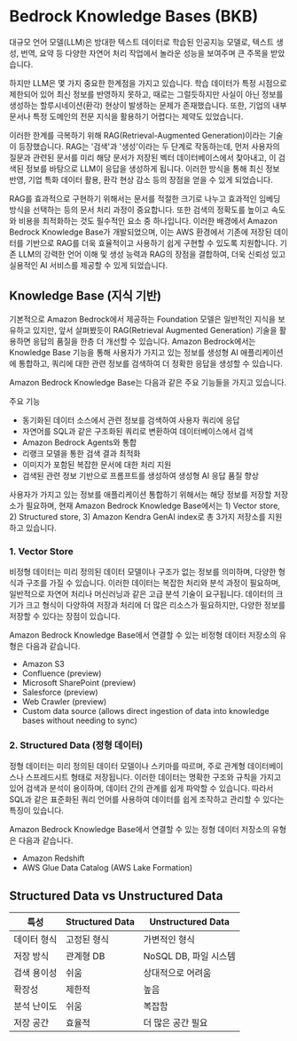 # Bedrock Knowledge Bases (BKB)

대규모 언어 모델(LLM)은 방대한 텍스트 데이터로 학습된 인공지능 모델로, 텍스트 생성, 번역, 요약 등 다양한 자연어 처리 작업에서 놀라운 성능을 보여주며 큰 주목을 받았습니다. 

하지만 LLM은 몇 가지 중요한 한계점을 가지고 있습니다. 학습 데이터가 특정 시점으로 제한되어 있어 최신 정보를 반영하지 못하고, 때로는 그럴듯하지만 사실이 아닌 정보를 생성하는 할루시네이션(환각) 현상이 발생하는 문제가 존재했습니다. 또한, 기업의 내부 문서나 특정 도메인의 전문 지식을 활용하기 어렵다는 제약도 있었습니다.

이러한 한계를 극복하기 위해 RAG(Retrieval-Augmented Generation)이라는 기술이 등장했습니다. RAG는 '검색'과 '생성'이라는 두 단계로 작동하는데, 먼저 사용자의 질문과 관련된 문서를 미리 해당 문서가 저장된 벡터 데이터베이스에서 찾아내고, 이 검색된 정보를 바탕으로 LLM이 응답을 생성하게 됩니다. 이러한 방식을 통해 최신 정보 반영, 기업 특화 데이터 활용, 환각 현상 감소 등의 장점을 얻을 수 있게 되었습니다.

RAG를 효과적으로 구현하기 위해서는 문서를 적절한 크기로 나누고 효과적인 임베딩 방식을 선택하는 등의 문서 처리 과정이 중요합니다. 또한 검색의 정확도를 높이고 속도와 비용을 최적화하는 것도 필수적인 요소 중 하나입니다. 이러한 배경에서 Amazon Bedrock Knowledge Base가 개발되었으며, 이는 AWS 환경에서 기존에 저장된 데이터를 기반으로 RAG를 더욱 효율적이고 사용하기 쉽게 구현할 수 있도록 지원합니다. 기존 LLM의 강력한 언어 이해 및 생성 능력과 RAG의 장점을 결합하여, 더욱 신뢰성 있고 실용적인 AI 서비스를 제공할 수 있게 되었습니다.

## Knowledge Base (지식 기반)

기본적으로 Amazon Bedrock에서 제공하는 Foundation 모델은 일반적인 지식을 보유하고 있지만, 앞서 살펴봤듯이 RAG(Retrieval Augmented Generation) 기술을 활용하면 응답의 품질을 한층 더 개선할 수 있습니다. Amazon Bedrock에서는 Knowledge Base 기능을 통해 사용자가 가지고 있는 정보를 생성형 AI 애플리케이션에 통합하고, 쿼리에 대한 관련 정보를 검색하여 더 정확한 응답을 생성할 수 있습니다.

Amazon Bedrock Knowledge Base는 다음과 같은 주요 기능들을 가지고 있습니다.

주요 기능

* 동기화된 데이터 소스에서 관련 정보를 검색하여 사용자 쿼리에 응답
* 자연어를 SQL과 같은 구조화된 쿼리로 변환하여 데이터베이스에서 검색
* Amazon Bedrock Agents와 통합
* 리랭크 모델을 통한 검색 결과 최적화
* 이미지가 포함된 복잡한 문서에 대한 처리 지원
* 검색된 관련 정보 기반으로 프롬프트를 생성하여 생성형 AI 응답 품질 향상


사용자가 가지고 있는 정보를 애플리케이션 통합하기 위해서는 해당 정보를 저장할 저장소가 필요하며, 현재 Amazon Bedrock Knowledge Base에서는 1) Vector store, 2) Structured store, 3) Amazon Kendra GenAI index로 총 3가지 저장소를 지원하고 있습니다.





### 1. Vector Store

비정형 데이터는 미리 정의된 데이터 모델이나 구조가 없는 정보를 의미하며, 다양한 형식과 구조를 가질 수 있습니다. 이러한 데이터는 복잡한 처리와 분석 과정이 필요하며, 일반적으로 자연어 처리나 머신러닝과 같은 고급 분석 기술이 요구됩니다. 데이터의 크기가 크고 형식이 다양하여 저장과 처리에 더 많은 리소스가 필요하지만, 다양한 정보를 저장할 수 있다는 장점이 있습니다.

Amazon Bedrock Knowledge Base에서 연결할 수 있는 비정형 데이터 저장소의 유형은 다음과 같습니다.

* Amazon S3
* Confluence (preview)
* Microsoft SharePoint (preview)
* Salesforce (preview)
* Web Crawler (preview)
* Custom data source (allows direct ingestion of data into knowledge bases without needing to sync)

### 2. Structured Data (정형 데이터)
정형 데이터는 미리 정의된 데이터 모델이나 스키마를 따르며, 주로 관계형 데이터베이스나 스프레드시트 형태로 저장됩니다. 이러한 데이터는 명확한 구조와 규칙을 가지고 있어 검색과 분석이 용이하며, 데이터 간의 관계를 쉽게 파악할 수 있습니다. 따라서 SQL과 같은 표준화된 쿼리 언어를 사용하여 데이터를 쉽게 조작하고 관리할 수 있다는 특징이 있습니다.

Amazon Bedrock Knowledge Base에서 연결할 수 있는 정형 데이터 저장소의 유형은 다음과 같습니다.

* Amazon Redshift
* AWS Glue Data Catalog (AWS Lake Formation)

## Structured Data vs Unstructured Data

| 특성 | Structured Data | Unstructured Data |
|---|---|---|
| 데이터 형식 | 고정된 형식 | 가변적인 형식 |
| 저장 방식 | 관계형 DB | NoSQL DB, 파일 시스템 |
| 검색 용이성 | 쉬움 | 상대적으로 어려움 |
| 확장성 | 제한적 | 높음 |
| 분석 난이도 | 쉬움 | 복잡함 |
| 저장 공간 | 효율적 | 더 많은 공간 필요 |

